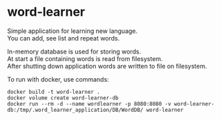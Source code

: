 # word-learner
Simple application for learning new language.  
You can add, see list and repeat words.  
  
In-memory database is used for storing words.  
At start a file containing words is read from filesystem.  
After shutting down application words are written to file on filesystem.

To run with docker, use commands:
```
docker build -t word-learner .
docker volume create word-learner-db
docker run --rm -d --name wordlearner -p 8080:8080 -v word-learner-db:/tmp/.word_learner_application/DB/WordDB/ word-learner
```
